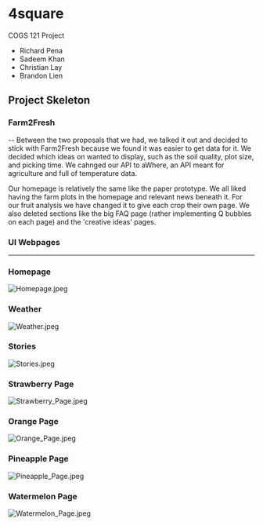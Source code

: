 # 4square
COGS 121 Project

* Richard Pena
* Sadeem Khan
* Christian Lay
* Brandon Lien

## Project Skeleton

### Farm2Fresh
--
Between the two proposals that we had, we talked it out and decided to stick
with Farm2Fresh because we found it was easier to get data for it. We decided
which ideas on wanted to display, such as the soil quality, plot size, and
picking time. We cahnged our API to aWhere, an API meant for agriculture and
full of temperature data.

Our homepage is relatively the same like the paper prototype. We all liked
having the farm plots in the homepage and relevant news beneath it. For our
fruit analysis we have changed it to give each crop their own page. We also
deleted sections like the big FAQ page (rather implementing Q bubbles on each
page) and the 'creative ideas' pages.

### UI Webpages
---

### Homepage
![Homepage.jpeg](Homepage.png)

### Weather
![Weather.jpeg](Weather.png)

### Stories
![Stories.jpeg](Stories.png)

### Strawberry Page
![Strawberry_Page.jpeg](Strawberry_Page.png)

### Orange Page
![Orange_Page.jpeg](Orange_Page.png)

### Pineapple Page
![Pineapple_Page.jpeg](Pineapple_Page.png)

### Watermelon Page
![Watermelon_Page.jpeg](Watermelon_Page.png)
